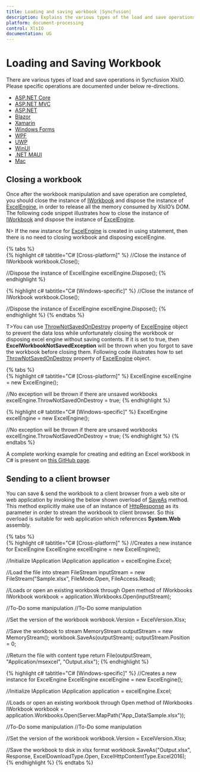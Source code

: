 ```yaml
---
title: Loading and saving workbook |Syncfusion|
description: Explains the various types of the load and save operations in present in the Syncfusion XlsIO control
platform: document-processing
control: XlsIO
documentation: UG
---
```


# Loading and Saving Workbook

There are various types of load and save operations in Syncfusion XlsIO. Please specific operations are documented under below re-directions.

* [ASP.NET Core](loading-and-saving/loading-and-saving-excel-files-in-asp-net-core-c-sharp)
* [ASP.NET MVC](loading-and-saving/loading-and-saving-excel-files-in-asp-net-mvc-c-sharp)
* [ASP.NET](loading-and-saving/loading-and-saving-excel-files-in-asp-net-c-sharp)
* [Blazor](loading-and-saving/loading-and-saving-excel-files-in-blazor-c-sharp)
* [Xamarin](loading-and-saving/loading-and-saving-excel-files-in-xamarin-c-sharp)
* [Windows Forms](loading-and-saving/loading-and-saving-excel-files-in-windows-forms-c-sharp)
* [WPF](loading-and-saving/loading-and-saving-excel-files-in-wpf-c-sharp)
* [UWP](loading-and-saving/loading-and-saving-excel-files-in-uwp-c-sharp)
* [WinUI](loading-and-saving/loading-and-saving-excel-files-in-winui-c-sharp)
* [.NET MAUI](loading-and-saving/loading-and-saving-excel-files-in-maui-c-sharp)
* [Mac](loading-and-saving/loading-and-saving-excel-files-in-mac-c-sharp)

## Closing a workbook

Once after the workbook manipulation and save operation are completed, you should close the instance of [IWorkbook](https://help.syncfusion.com/cr/document-processing/Syncfusion.XlsIO.IWorkbook.html) and dispose the instance of [ExcelEngine](https://help.syncfusion.com/cr/document-processing/Syncfusion.XlsIO.ExcelEngine.html), in order to release all the memory consumed by XlsIO’s DOM. The following code snippet illustrates how to close the instance of [IWorkbook](https://help.syncfusion.com/cr/document-processing/Syncfusion.XlsIO.IWorkbook.html) and dispose the instance of [ExcelEngine](https://help.syncfusion.com/cr/document-processing/Syncfusion.XlsIO.ExcelEngine.html).

N> If the new instance for [ExcelEngine](https://help.syncfusion.com/cr/document-processing/Syncfusion.XlsIO.ExcelEngine.html) is created in using statement, then there is no need to closing workbook and disposing excelEngine.

{% tabs %}  
{% highlight c# tabtitle="C# [Cross-platform]" %}
//Close the instance of IWorkbook
workbook.Close();

//Dispose the instance of ExcelEngine
excelEngine.Dispose();
{% endhighlight %}

{% highlight c# tabtitle="C# [Windows-specific]" %}
//Close the instance of IWorkbook
workbook.Close();

//Dispose the instance of ExcelEngine
excelEngine.Dispose();
{% endhighlight %}
{% endtabs %}

T>You can use [ThrowNotSavedOnDestroy](https://help.syncfusion.com/cr/document-processing/Syncfusion.XlsIO.ExcelEngine.html#Syncfusion_XlsIO_ExcelEngine_ThrowNotSavedOnDestroy) property of [ExcelEngine](https://help.syncfusion.com/cr/document-processing/Syncfusion.XlsIO.ExcelEngine.html) object to prevent the data loss while unfortunately closing the workbook or disposing excel engine without saving contents. If it is set to true, then **ExcelWorkbookNotSavedException** will be thrown when you forgot to save the workbook before closing them. Following code illustrates how to set [ThrowNotSavedOnDestroy](https://help.syncfusion.com/cr/document-processing/Syncfusion.XlsIO.ExcelEngine.html#Syncfusion_XlsIO_ExcelEngine_ThrowNotSavedOnDestroy) property of [ExcelEngine](https://help.syncfusion.com/cr/document-processing/Syncfusion.XlsIO.ExcelEngine.html) object.

{% tabs %}  
{% highlight c# tabtitle="C# [Cross-platform]" %}
ExcelEngine excelEngine = new ExcelEngine();

//No exception will be thrown if there are unsaved workbooks
excelEngine.ThrowNotSavedOnDestroy = true;
{% endhighlight %}

{% highlight c# tabtitle="C# [Windows-specific]" %}
ExcelEngine excelEngine = new ExcelEngine();

//No exception will be thrown if there are unsaved workbooks
excelEngine.ThrowNotSavedOnDestroy = true;
{% endhighlight %}
{% endtabs %} 

A complete working example for creating and editing an Excel workbook in C# is present on [this GitHub page](https://github.com/SyncfusionExamples/XlsIO-Examples/tree/master/Read%20and%20Edit%20Excel/Read%20and%20Edit%20Excel).
 
## Sending to a client browser

You can save & send the workbook to a client browser from a web site or web application by invoking the below shown overload of [SaveAs](https://help.syncfusion.com/cr/document-processing/Syncfusion.XlsIO.IWorkbook.html#Syncfusion_XlsIO_IWorkbook_SaveAs_System_String_System_Web_HttpResponse_Syncfusion_XlsIO_ExcelDownloadType_) method. This method explicitly make use of an instance of [HttpResponse](https://docs.microsoft.com/en-us/dotnet/api/system.web.httpresponse?view=netframework-4.8) as its parameter in order to stream the workbook to client browser. So this overload is suitable for web application which references **System.Web** assembly.

{% tabs %}  
{% highlight c# tabtitle="C# [Cross-platform]" %}
//Creates a new instance for ExcelEngine
ExcelEngine excelEngine = new ExcelEngine();

//Initialize IApplication
IApplication application = excelEngine.Excel;

//Load the file into stream
FileStream inputStream = new FileStream("Sample.xlsx", FileMode.Open, FileAccess.Read);

//Loads or open an existing workbook through Open method of IWorkbooks
IWorkbook workbook = application.Workbooks.Open(inputStream);

//To-Do some manipulation
//To-Do some manipulation

//Set the version of the workbook
workbook.Version = ExcelVersion.Xlsx;

//Save the workbook to stream
MemoryStream outputStream = new MemoryStream();
workbook.SaveAs(outputStream);
outputStream.Position = 0;

//Return the file with content type
return File(outputStream, "Application/msexcel", "Output.xlsx");
{% endhighlight %}

{% highlight c# tabtitle="C# [Windows-specific]" %}
//Creates a new instance for ExcelEngine
ExcelEngine excelEngine = new ExcelEngine();

//Initialize IApplication
IApplication application = excelEngine.Excel;

//Loads or open an existing workbook through Open method of IWorkbooks
IWorkbook workbook = application.Workbooks.Open(Server.MapPath("App_Data/Sample.xlsx"));

//To-Do some manipulation
//To-Do some manipulation

//Set the version of the workbook
workbook.Version = ExcelVersion.Xlsx;

//Save the workbook to disk in xlsx format
workbook.SaveAs("Output.xlsx", Response, ExcelDownloadType.Open, ExcelHttpContentType.Excel2016);
{% endhighlight %}
{% endtabs %}  
